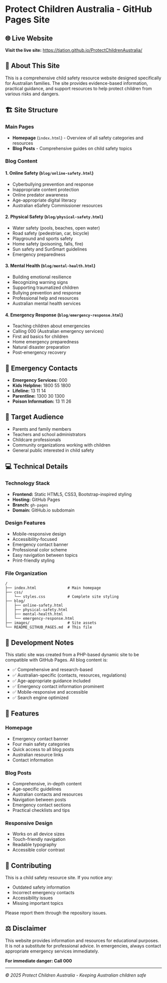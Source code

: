 # Protect Children Australia - GitHub Pages Site

## 🌐 Live Website
**Visit the live site:** https://tiation.github.io/ProtectChildrenAustralia/

## 📖 About This Site

This is a comprehensive child safety resource website designed specifically for Australian families. The site provides evidence-based information, practical guidance, and support resources to help protect children from various risks and dangers.

## 🏗️ Site Structure

### Main Pages
- **Homepage** (`index.html`) - Overview of all safety categories and resources
- **Blog Posts** - Comprehensive guides on child safety topics

### Blog Content

#### 1. Online Safety (`blog/online-safety.html`)
- Cyberbullying prevention and response
- Inappropriate content protection
- Online predator awareness
- Age-appropriate digital literacy
- Australian eSafety Commissioner resources

#### 2. Physical Safety (`blog/physical-safety.html`)
- Water safety (pools, beaches, open water)
- Road safety (pedestrian, car, bicycle)
- Playground and sports safety
- Home safety (poisoning, falls, fire)
- Sun safety and SunSmart guidelines
- Emergency preparedness

#### 3. Mental Health (`blog/mental-health.html`)
- Building emotional resilience
- Recognizing warning signs
- Supporting traumatized children
- Bullying prevention and response
- Professional help and resources
- Australian mental health services

#### 4. Emergency Response (`blog/emergency-response.html`)
- Teaching children about emergencies
- Calling 000 (Australian emergency services)
- First aid basics for children
- Home emergency preparedness
- Natural disaster preparation
- Post-emergency recovery

## 🚨 Emergency Contacts

- **Emergency Services:** 000
- **Kids Helpline:** 1800 55 1800
- **Lifeline:** 13 11 14
- **Parentline:** 1300 30 1300
- **Poison Information:** 13 11 26

## 🎯 Target Audience

- Parents and family members
- Teachers and school administrators
- Childcare professionals
- Community organizations working with children
- General public interested in child safety

## 💻 Technical Details

### Technology Stack
- **Frontend:** Static HTML5, CSS3, Bootstrap-inspired styling
- **Hosting:** GitHub Pages
- **Branch:** `gh-pages`
- **Domain:** GitHub.io subdomain

### Design Features
- Mobile-responsive design
- Accessibility-focused
- Emergency contact banner
- Professional color scheme
- Easy navigation between topics
- Print-friendly styling

### File Organization
```
/
├── index.html              # Main homepage
├── css/
│   └── styles.css          # Complete site styling
├── blog/
│   ├── online-safety.html
│   ├── physical-safety.html
│   ├── mental-health.html
│   └── emergency-response.html
├── images/                 # Site assets
└── README_GITHUB_PAGES.md  # This file
```

## 🔧 Development Notes

This static site was created from a PHP-based dynamic site to be compatible with GitHub Pages. All blog content is:

- ✅ Comprehensive and research-based
- ✅ Australian-specific (contacts, resources, regulations)
- ✅ Age-appropriate guidance included
- ✅ Emergency contact information prominent
- ✅ Mobile-responsive and accessible
- ✅ Search engine optimized

## 📱 Features

### Homepage
- Emergency contact banner
- Four main safety categories
- Quick access to all blog posts
- Australian resource links
- Contact information

### Blog Posts
- Comprehensive, in-depth content
- Age-specific guidelines
- Australian contacts and resources
- Navigation between posts
- Emergency contact sections
- Practical checklists and tips

### Responsive Design
- Works on all device sizes
- Touch-friendly navigation
- Readable typography
- Accessible color contrast

## 🤝 Contributing

This is a child safety resource site. If you notice any:
- Outdated safety information
- Incorrect emergency contacts
- Accessibility issues
- Missing important topics

Please report them through the repository issues.

## ⚖️ Disclaimer

This website provides information and resources for educational purposes. It is not a substitute for professional advice. In emergencies, always contact appropriate emergency services immediately.

**For immediate danger: Call 000**

---

*© 2025 Protect Children Australia - Keeping Australian children safe*

